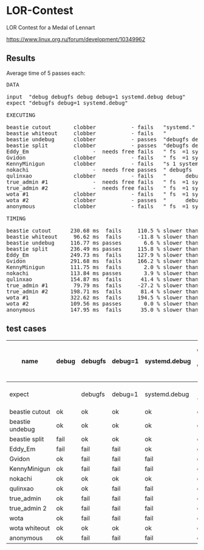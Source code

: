 LOR-Contest
===========

LOR Contest for a Medal of Lennart

https://www.linux.org.ru/forum/development/10349962

Results
-------

Average time of 5 passes each:

<pre>
DATA

input  "debug debugfs debug debug=1 systemd.debug debug"
expect "debugfs debug=1 systemd.debug"

EXECUTING

beastie cutout       clobber           - fails   "systemd."
beastie whiteout     clobber           - fails   "           fs            =1 systemd.           "
beastie undebug      clobber           - passes  "debugfs debug=1 systemd.debug "
beastie split        clobber           - passes  "debugfs debug=1 systemd.debug"
Eddy_Em                    -  needs free fails   " fs  =1 systemd. "
Gvidon               clobber           - fails   " fs  =1 systemd. "
KennyMinigun         clobber           - fails   "s 1 systemd."
nokachi                    -  needs free passes  " debugfs  debug=1 systemd.debug "
qulinxao             clobber           - fails   "      debugfs            =1 systemd.           "
true_admin #1              -  needs free fails   " fs  =1 systemd. "
true_admin #2              -  needs free fails   " fs  =1 systemd. "
wota #1              clobber           - fails   " fs  =1 systemd. "
wota #2              clobber           - passes  "      debugfs       debug=1 systemd.debug      "
anonymous            clobber           - fails   " fs  =1 systemd. "

TIMING

beastie cutout      230.68 ms  fails     110.5 % slower than best
beastie whiteout     96.62 ms  fails     -11.8 % slower than best
beastie undebug     116.77 ms passes       6.6 % slower than best
beastie split       236.49 ms passes     115.8 % slower than best
Eddy_Em             249.73 ms  fails     127.9 % slower than best
Gvidon              291.68 ms  fails     166.2 % slower than best
KennyMinigun        111.75 ms  fails       2.0 % slower than best
nokachi             113.84 ms passes       3.9 % slower than best
qulinxao            154.87 ms  fails      41.4 % slower than best
true_admin #1        79.79 ms  fails     -27.2 % slower than best
true_admin #2       198.71 ms  fails      81.4 % slower than best
wota #1             322.62 ms  fails     194.5 % slower than best
wota #2             109.56 ms passes       0.0 % slower than best
anonymous           147.95 ms  fails      35.0 % slower than best
</pre>

test cases
----------

name | debug | debugfs | debug=1 | systemd.debug | debug 123 debug 456 | debug debugfs debug debug=1 systemd.debug debug
---- | ---- | ---- | ---- | ---- | ---- | ----
expect | | debugfs | debug=1 | systemd.debug | 123 456 | debugfs debug=1 systemd.debug
beastie cutout  | ok   | ok   | ok   | ok   | ok   | ok
beastie undebug | ok   | ok   | ok   | ok   | ok   | ok
beastie split   | fail | ok   | ok   | ok   | ok   | ok
Eddy_Em         | fail | fail | fail | ok   | ok   | fail
Gvidon          | ok   | fail | fail | fail | ok   | fail
KennyMinigun    | ok   | fail | fail | fail | ok   | fail
nokachi         | ok   | ok   | ok   | ok   | ok   | ok
qulinxao        | ok   | ok   | fail | fail | ok   | fail
true_admin      | ok   | fail | fail | fail | ok   | fail
true_admin 2    | ok   | fail | fail | fail | ok   | fail
wota            | ok   | fail | fail | fail | ok   | fail
wota whiteout   | ok   | ok   | ok   | ok   | ok   | ok
anonymous       | ok   | fail | fail | fail | ok   | fail
